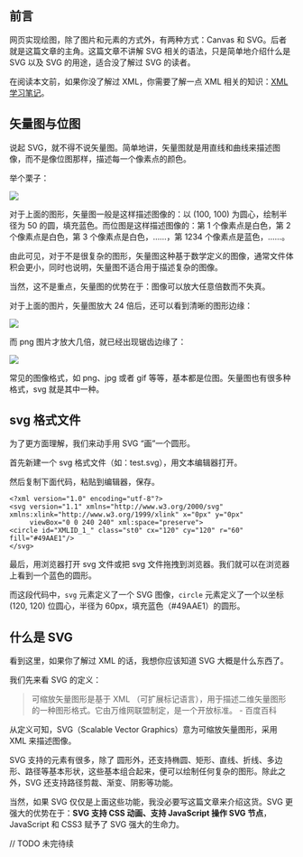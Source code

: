 ## 前言

网页实现绘图，除了图片和元素的方式外，有两种方式：Canvas 和 SVG。后者就是这篇文章的主角。这篇文章不讲解 SVG 相关的语法，只是简单地介绍什么是 SVG 以及 SVG 的用途，适合没了解过 SVG 的读者。

在阅读本文前，如果你没了解过 XML，你需要了解一点 XML 相关的知识：[XML 学习笔记](http://www.chenjianhang.com/1833.html)。

## 矢量图与位图

说起 SVG，就不得不说矢量图。简单地讲，矢量图就是用直线和曲线来描述图像，而不是像位图那样，描述每一个像素点的颜色。

举个栗子：

![](http://www.chenjianhang.com/wp-content/uploads/2017/08/json-0.png)

对于上面的图形，矢量图一般是这样描述图像的：以 (100, 100) 为圆心，绘制半径为 50 的圆，填充蓝色。而位图是这样描述图像的：第 1 个像素点是白色，第 2 个像素点是白色，第 3 个像素点是白色，……，第 1234 个像素点是蓝色，……。

由此可见，对于不是很复杂的图形，矢量图这种基于数学定义的图像，通常文件体积会更小，同时也说明，矢量图不适合用于描述复杂的图像。

当然，这不是重点，矢量图的优势在于：图像可以放大任意倍数而不失真。

对于上面的图片，矢量图放大 24 倍后，还可以看到清晰的图形边缘：

![](http://www.chenjianhang.com/wp-content/uploads/2017/08/json-1.png)

而 png 图片才放大几倍，就已经出现锯齿边缘了：

![](http://www.chenjianhang.com/wp-content/uploads/2017/08/json-2.png)

常见的图像格式，如 png、jpg 或者 gif 等等，基本都是位图。矢量图也有很多种格式，svg 就是其中一种。

## svg 格式文件

为了更方面理解，我们来动手用 SVG “画”一个圆形。

首先新建一个 svg 格式文件（如：test.svg），用文本编辑器打开。

然后复制下面代码，粘贴到编辑器，保存。

```
<?xml version="1.0" encoding="utf-8"?>
<svg version="1.1" xmlns="http://www.w3.org/2000/svg" xmlns:xlink="http://www.w3.org/1999/xlink" x="0px" y="0px"
	 viewBox="0 0 240 240" xml:space="preserve">
<circle id="XMLID_1_" class="st0" cx="120" cy="120" r="60" fill="#49AAE1"/>
</svg>
```

最后，用浏览器打开 svg 文件或把 svg 文件拖拽到浏览器。我们就可以在浏览器上看到一个蓝色的圆形。

而这段代码中，`svg` 元素定义了一个 SVG 图像，`circle` 元素定义了一个以坐标 (120, 120) 位圆心，半径为 60px，填充蓝色（#49AAE1）的圆形。

## 什么是 SVG

看到这里，如果你了解过 XML 的话，我想你应该知道 SVG 大概是什么东西了。

我们先来看 SVG 的定义：

> 可缩放矢量图形是基于 XML （可扩展标记语言），用于描述二维矢量图形的一种图形格式。它由万维网联盟制定，是一个开放标准。 - 百度百科

从定义可知，SVG（Scalable Vector Graphics）意为可缩放矢量图形，采用 XML 来描述图像。

SVG 支持的元素有很多，除了 圆形外，还支持椭圆、矩形、直线、折线、多边形、路径等基本形状，这些基本组合起来，便可以绘制任何复杂的图形。除此之外，SVG 还支持路径剪裁、渐变、阴影等功能。

当然，如果 SVG 仅仅是上面这些功能，我没必要写这篇文章来介绍这货。SVG 更强大的优势在于：**SVG 支持 CSS 动画、支持 JavaScript 操作 SVG 节点**，JavaScript 和 CSS3 赋予了 SVG 强大的生命力。

// TODO 未完待续